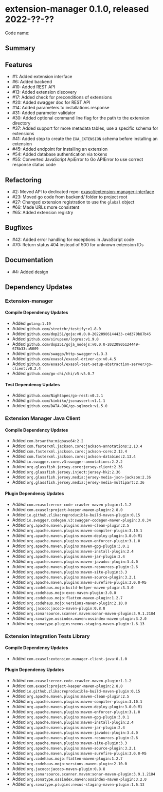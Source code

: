 # extension-manager 0.1.0, released 2022-??-??

Code name:

## Summary

## Features

* #1: Added extension interface
* #6: Added backend
* #10: Added REST API
* #13: Added extension discovery
* #17: Added check for preconditions of extensions
* #20: Added swagger doc for REST API
* #14: Added parameters to installations response
* #31: Added parameter validator
* #30: Added optional command line flag for the path to the extension directory
* #37: Added support for more metadata tables, use a specific schema for extensions
* #41: Added step to create the `EXA_EXTENSION` schema before installing an extension
* #45: Added endpoint for installing an extension
* #54: Added database authentication via tokens
* #55: Converted JavaScript ApiError to Go APIError to use correct response status code

## Refactoring

* #2: Moved API to dedicated repo: [exasol/extension-manager-interface](https://github.com/exasol/extension-manager-interface/)
* #23: Moved go code from backend/ folder to project root
* #27: Changed extension registration to use the `global` object
* #66: Made URLs more consistent
* #65: Added extension registry

## Bugfixes

* #42: Added error handling for exceptions in JavaScript code
* #70: Return status 404 instead of 500 for unknown extension IDs

## Documentation

* #4: Added design

## Dependency Updates

### Extension-manager

#### Compile Dependency Updates

* Added `golang:1.19`
* Added `github.com/stretchr/testify:v1.8.0`
* Added `github.com/dop251/goja:v0.0.0-20220906144433-c4d370b87b45`
* Added `github.com/sirupsen/logrus:v1.9.0`
* Added `github.com/dop251/goja_nodejs:v0.0.0-20220905124449-678b33ca5009`
* Added `github.com/swaggo/http-swagger:v1.3.3`
* Added `github.com/exasol/exasol-driver-go:v0.4.5`
* Added `github.com/exasol/exasol-test-setup-abstraction-server/go-client:v0.2.4`
* Added `github.com/go-chi/chi/v5:v5.0.7`

#### Test Dependency Updates

* Added `github.com/Nightapes/go-rest:v0.2.1`
* Added `github.com/kinbiko/jsonassert:v1.1.1`
* Added `github.com/DATA-DOG/go-sqlmock:v1.5.0`

### Extension Manager Java Client

#### Compile Dependency Updates

* Added `com.brsanthu:migbase64:2.2`
* Added `com.fasterxml.jackson.core:jackson-annotations:2.13.4`
* Added `com.fasterxml.jackson.core:jackson-core:2.13.4`
* Added `com.fasterxml.jackson.core:jackson-databind:2.13.4`
* Added `io.swagger.core.v3:swagger-annotations:2.2.2`
* Added `org.glassfish.jersey.core:jersey-client:2.36`
* Added `org.glassfish.jersey.inject:jersey-hk2:2.36`
* Added `org.glassfish.jersey.media:jersey-media-json-jackson:2.36`
* Added `org.glassfish.jersey.media:jersey-media-multipart:2.36`

#### Plugin Dependency Updates

* Added `com.exasol:error-code-crawler-maven-plugin:1.1.2`
* Added `com.exasol:project-keeper-maven-plugin:2.8.0`
* Added `io.github.zlika:reproducible-build-maven-plugin:0.15`
* Added `io.swagger.codegen.v3:swagger-codegen-maven-plugin:3.0.34`
* Added `org.apache.maven.plugins:maven-clean-plugin:2.5`
* Added `org.apache.maven.plugins:maven-compiler-plugin:3.10.1`
* Added `org.apache.maven.plugins:maven-deploy-plugin:3.0.0-M1`
* Added `org.apache.maven.plugins:maven-enforcer-plugin:3.1.0`
* Added `org.apache.maven.plugins:maven-gpg-plugin:3.0.1`
* Added `org.apache.maven.plugins:maven-install-plugin:2.4`
* Added `org.apache.maven.plugins:maven-jar-plugin:2.4`
* Added `org.apache.maven.plugins:maven-javadoc-plugin:3.4.0`
* Added `org.apache.maven.plugins:maven-resources-plugin:2.6`
* Added `org.apache.maven.plugins:maven-site-plugin:3.3`
* Added `org.apache.maven.plugins:maven-source-plugin:3.2.1`
* Added `org.apache.maven.plugins:maven-surefire-plugin:3.0.0-M5`
* Added `org.codehaus.mojo:build-helper-maven-plugin:3.3.0`
* Added `org.codehaus.mojo:exec-maven-plugin:3.0.0`
* Added `org.codehaus.mojo:flatten-maven-plugin:1.2.7`
* Added `org.codehaus.mojo:versions-maven-plugin:2.10.0`
* Added `org.jacoco:jacoco-maven-plugin:0.8.8`
* Added `org.sonarsource.scanner.maven:sonar-maven-plugin:3.9.1.2184`
* Added `org.sonatype.ossindex.maven:ossindex-maven-plugin:3.2.0`
* Added `org.sonatype.plugins:nexus-staging-maven-plugin:1.6.13`

### Extension Integration Tests Library

#### Compile Dependency Updates

* Added `com.exasol:extension-manager-client-java:0.1.0`

#### Plugin Dependency Updates

* Added `com.exasol:error-code-crawler-maven-plugin:1.1.2`
* Added `com.exasol:project-keeper-maven-plugin:2.8.0`
* Added `io.github.zlika:reproducible-build-maven-plugin:0.15`
* Added `org.apache.maven.plugins:maven-clean-plugin:2.5`
* Added `org.apache.maven.plugins:maven-compiler-plugin:3.10.1`
* Added `org.apache.maven.plugins:maven-deploy-plugin:3.0.0-M1`
* Added `org.apache.maven.plugins:maven-enforcer-plugin:3.1.0`
* Added `org.apache.maven.plugins:maven-gpg-plugin:3.0.1`
* Added `org.apache.maven.plugins:maven-install-plugin:2.4`
* Added `org.apache.maven.plugins:maven-jar-plugin:2.4`
* Added `org.apache.maven.plugins:maven-javadoc-plugin:3.4.0`
* Added `org.apache.maven.plugins:maven-resources-plugin:2.6`
* Added `org.apache.maven.plugins:maven-site-plugin:3.3`
* Added `org.apache.maven.plugins:maven-source-plugin:3.2.1`
* Added `org.apache.maven.plugins:maven-surefire-plugin:3.0.0-M5`
* Added `org.codehaus.mojo:flatten-maven-plugin:1.2.7`
* Added `org.codehaus.mojo:versions-maven-plugin:2.10.0`
* Added `org.jacoco:jacoco-maven-plugin:0.8.8`
* Added `org.sonarsource.scanner.maven:sonar-maven-plugin:3.9.1.2184`
* Added `org.sonatype.ossindex.maven:ossindex-maven-plugin:3.2.0`
* Added `org.sonatype.plugins:nexus-staging-maven-plugin:1.6.13`
